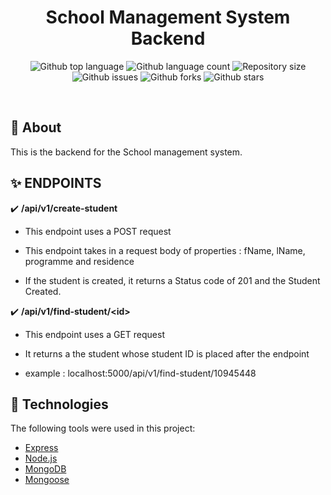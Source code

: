 <h1 align="center">School Management System Backend</h1>

<p align="center">
  <img alt="Github top language" src="https://img.shields.io/github/languages/top/dcitbarker/dcit205_miniproject?color=56BEB8">

  <img alt="Github language count" src="https://img.shields.io/github/languages/count/dcitbarker/dcit205_miniproject?color=56BEB8">

  <img alt="Repository size" src="https://img.shields.io/github/repo-size/dcitbarker/dcit205_miniproject?color=56BEB8">

  <!-- <img alt="License" src="https://img.shields.io/github/license/qbentil/crowncast-backend?color=56BEB8"> -->

  <img alt="Github issues" src="https://img.shields.io/github/issues/dcitbarker/dcit205_miniproject?color=56BEB8" />

  <img alt="Github forks" src="https://img.shields.io/github/forks/dcitbarker/dcit205_miniproject?color=56BEB8" />

<img alt="Github stars" src="https://img.shields.io/github/stars/dcitbarker/dcit205_miniproject?color=56BEB8" />

</p>

<br>

## :dart: About

This is the backend for the School management system.

## :sparkles: ENDPOINTS

:heavy_check_mark: <strong>/api/v1/create-student</strong>

- <p>This endpoint uses a POST request</p>
- <p>This endpoint takes in a request body of properties : fName, lName, programme and residence</p>
- <p>If the student is created, it returns a Status code of 201 and the Student Created.</p>

:heavy_check_mark: <strong>/api/v1/find-student/<<id>id></strong>

- <p> This endpoint uses a GET request</p>
- <p> It returns a the student whose student ID is placed after the endpoint</p>
- <p>example : localhost:5000/api/v1/find-student/10945448</p>

## :rocket: Technologies

The following tools were used in this project:

- [Express](https://expressjs.com/)
- [Node.js](https://nodejs.org/en/)
- [MongoDB](https://www.mongodb.com/)
- [Mongoose](https://mongoosejs.com/)
